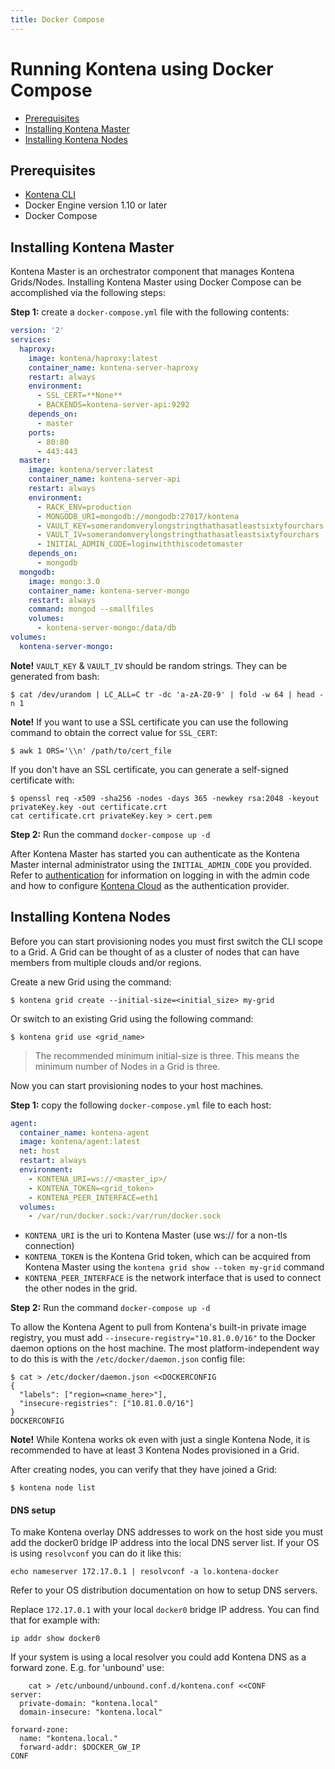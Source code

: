 ```yaml
---
title: Docker Compose
---
```


# Running Kontena using Docker Compose

- [Prerequisites](docker-compose.md#prerequisites)
- [Installing Kontena Master](docker-compose.md#installing-kontena-master)
- [Installing Kontena Nodes](docker-compose.md#installing-kontena-nodes)

## Prerequisites

- [Kontena CLI](cli.md)
- Docker Engine version 1.10 or later
- Docker Compose

## Installing Kontena Master

Kontena Master is an orchestrator component that manages Kontena Grids/Nodes. Installing Kontena Master using Docker Compose can be accomplished via the following steps:

**Step 1:** create a `docker-compose.yml` file with the following contents:

```yaml
version: '2'
services:
  haproxy:
    image: kontena/haproxy:latest
    container_name: kontena-server-haproxy
    restart: always
    environment:
      - SSL_CERT=**None**
      - BACKENDS=kontena-server-api:9292
    depends_on:
      - master
    ports:
      - 80:80
      - 443:443    
  master:
    image: kontena/server:latest
    container_name: kontena-server-api
    restart: always
    environment:
      - RACK_ENV=production
      - MONGODB_URI=mongodb://mongodb:27017/kontena
      - VAULT_KEY=somerandomverylongstringthathasatleastsixtyfourchars
      - VAULT_IV=somerandomverylongstringthathasatleastsixtyfourchars
      - INITIAL_ADMIN_CODE=loginwiththiscodetomaster
    depends_on:
      - mongodb
  mongodb:
    image: mongo:3.0
    container_name: kontena-server-mongo
    restart: always
    command: mongod --smallfiles
    volumes:
      - kontena-server-mongo:/data/db
volumes:
  kontena-server-mongo:
```

**Note!** `VAULT_KEY` & `VAULT_IV` should be random strings. They can be generated from bash:

```
$ cat /dev/urandom | LC_ALL=C tr -dc 'a-zA-Z0-9' | fold -w 64 | head -n 1
```

**Note!** If you want to use a SSL certificate you can use the following command to obtain the correct value for `SSL_CERT`:
```
$ awk 1 ORS='\\n' /path/to/cert_file
```

If you don't have an SSL certificate, you can generate a self-signed certificate with:
```
$ openssl req -x509 -sha256 -nodes -days 365 -newkey rsa:2048 -keyout privateKey.key -out certificate.crt
cat certificate.crt privateKey.key > cert.pem
```

**Step 2:** Run the command `docker-compose up -d`

After Kontena Master has started you can authenticate as the Kontena Master internal administrator using the `INITIAL_ADMIN_CODE` you provided. Refer to [authentication](../../using-kontena/authentication.md) for information on logging in with the admin code and how to configure [Kontena Cloud](https://cloud.kontena.io) as the authentication provider.

## Installing Kontena Nodes

Before you can start provisioning nodes you must first switch the CLI scope to a Grid. A Grid can be thought of as a cluster of nodes that can have members from multiple clouds and/or regions.

Create a new Grid using the command:

```
$ kontena grid create --initial-size=<initial_size> my-grid
```

Or switch to an existing Grid using the following command:

```
$ kontena grid use <grid_name>
```

> The recommended minimum initial-size is three. This means the minimum number of Nodes in a Grid is three.

Now you can start provisioning nodes to your host machines.

**Step 1:** copy the following `docker-compose.yml` file to each host:

```yaml
agent:
  container_name: kontena-agent
  image: kontena/agent:latest
  net: host
  restart: always
  environment:
    - KONTENA_URI=ws://<master_ip>/
    - KONTENA_TOKEN=<grid_token>
    - KONTENA_PEER_INTERFACE=eth1
  volumes:
    - /var/run/docker.sock:/var/run/docker.sock
```

- `KONTENA_URI` is the uri to Kontena Master (use ws:// for a non-tls connection)
- `KONTENA_TOKEN` is the Kontena Grid token, which can be acquired from Kontena Master using the `kontena grid show --token my-grid` command
- `KONTENA_PEER_INTERFACE` is the network interface that is used to connect the other nodes in the grid.

**Step 2:** Run the command `docker-compose up -d`

To allow the Kontena Agent to pull from Kontena's built-in private image registry, you must add `--insecure-registry="10.81.0.0/16"` to the Docker daemon options on the host machine. The most platform-independent way to do this is with the `/etc/docker/daemon.json` config file:

```
$ cat > /etc/docker/daemon.json <<DOCKERCONFIG
{
  "labels": ["region=<name_here>"],
  "insecure-registries": ["10.81.0.0/16"]
}
DOCKERCONFIG
```

**Note!** While Kontena works ok even with just a single Kontena Node, it is recommended to have at least 3 Kontena Nodes provisioned in a Grid.

After creating nodes, you can verify that they have joined a Grid:

```
$ kontena node list
```

#### DNS setup

To make Kontena overlay DNS addresses to work on the host side you must add the docker0 bridge IP address into the local DNS server list. If your OS is using `resolvconf` you can do it like this:
```
echo nameserver 172.17.0.1 | resolvconf -a lo.kontena-docker
```
Refer to your OS distribution documentation on how to setup DNS servers.

Replace `172.17.0.1` with your local `docker0` bridge IP address. You can find that for example with:
```
ip addr show docker0
```

If your system is using a local resolver you could add Kontena DNS as a forward zone.  E.g. for 'unbound' use:
```
    cat > /etc/unbound/unbound.conf.d/kontena.conf <<CONF
server:
  private-domain: "kontena.local"
  domain-insecure: "kontena.local"

forward-zone:
  name: "kontena.local."
  forward-addr: $DOCKER_GW_IP
CONF
```
